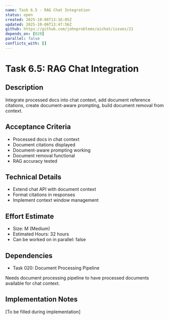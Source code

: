 ```yaml
---
name: Task 6.5 - RAG Chat Integration
status: open
created: 2025-10-06T13:16:05Z
updated: 2025-10-06T13:47:56Z
github: https://github.com/johnproblems/aichat/issues/21
depends_on: [020]
parallel: false
conflicts_with: []
---
```


# Task 6.5: RAG Chat Integration

## Description
Integrate processed docs into chat context, add document reference citations, create document-aware prompting, build document removal from context.

## Acceptance Criteria
- Processed docs in chat context
- Document citations displayed
- Document-aware prompting working
- Document removal functional
- RAG accuracy tested

## Technical Details
- Extend chat API with document context
- Format citations in responses
- Implement context window management

## Effort Estimate
- Size: M (Medium)
- Estimated Hours: 32 hours
- Can be worked on in parallel: false

## Dependencies
- Task 020: Document Processing Pipeline

Needs document processing pipeline to have processed documents available for chat context.

## Implementation Notes
[To be filled during implementation]
